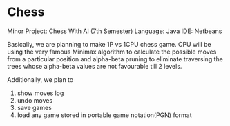 # Chess
Minor Project: Chess With AI (7th Semester)
Language: Java
IDE: Netbeans

Basically, we are planning to make 1P vs 1CPU chess game. 
CPU will be using the very famous Minimax algorithm to calculate the possible moves from a particular position and alpha-beta pruning to eliminate traversing the trees whose alpha-beta values are not favourable till 2 levels.

Additionally, we plan to 
1. show moves log
2. undo moves
3. save games
4. load any game stored in portable game notation(PGN) format

